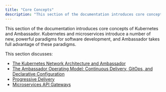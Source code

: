 ```yaml
---
title: "Core Concepts"
description: "This section of the documentation introduces core concepts of Kubernetes and Emissary"
---
```


This section of the documentation introduces core concepts of Kubernetes and Ambassador. Kubernetes and microservices introduce a number of new, powerful paradigms for software development, and Ambassador takes full advantage of these paradigms.

This section discusses:

* [The Kubernetes Network Architecture and Ambassador](kubernetes-network-architecture)
* [The Ambassador Operating Model: Continuous Delivery, GitOps, and Declarative Configuration](gitops-continuous-delivery)
* [Progressive Delivery](progressive-delivery)
* [Microservices API Gateways](microservices-api-gateways)
